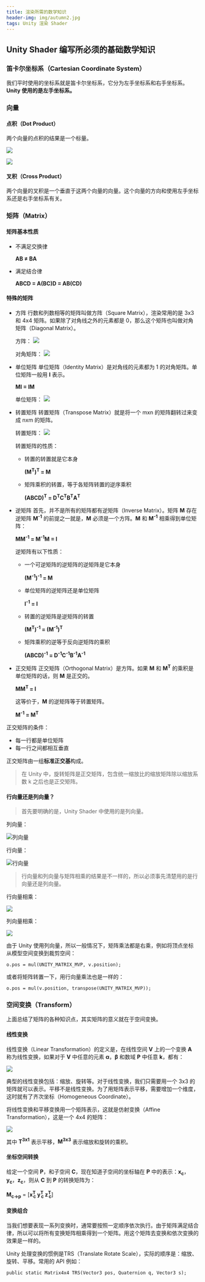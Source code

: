 ```yaml
---
title: 渲染所需的数学知识
header-img: img/autumn2.jpg
tags: Unity 渲染 Shader
---
```


## Unity Shader 编写所必须的基础数学知识

### 笛卡尔坐标系（Cartesian Coordinate System）

我们平时使用的坐标系就是笛卡尔坐标系，它分为左手坐标系和右手坐标系。**Unity 使用的是左手坐标系。**

### 向量

#### 点积（Dot Product）

两个向量的点积的结果是一个标量。

![](/post_img/dot-product.jpg)

![](/post_img/dot-product2.jpg)


#### 叉积（Cross Product）

两个向量的叉积是一个垂直于这两个向量的向量。这个向量的方向和使用左手坐标系还是右手坐标系有关。


### 矩阵（Matrix）

#### 矩阵基本性质

* 不满足交换律

	**AB ≠ BA**

* 满足结合律

	**ABCD = A(BC)D = AB(CD)**

#### 特殊的矩阵

* 方阵
行数和列数相等的矩阵叫做方阵（Square Matrix），渲染常用的是 3x3 和 4x4 矩阵。如果除了对角线之外的元素都是 0，那么这个矩阵也叫做对角矩阵（Diagonal Matrix）。

	方阵：
	![](/post_img/square-matrix.jpg)

	对角矩阵：
	![](/post_img/diagonal-matrix.jpg)

* 单位矩阵
单位矩阵（Identity Matrix）是对角线的元素都为 1 的对角矩阵。单位矩阵一般用 **I** 表示。

	**MI = IM**

	单位矩阵：
	![](/post_img/identity-matrix.jpg)

* 转置矩阵
转置矩阵（Transpose Matrix）就是将一个 mxn 的矩阵翻转过来变成 nxm 的矩阵。

	转置矩阵：
	![](/post_img/transpose-matrix.jpg)

	转置矩阵的性质：

	* 转置的转置就是它本身

		**(M<sup>T</sup>)<sup>T</sup> = M**

	* 矩阵乘积的转置，等于各矩阵转置的逆序乘积

		**(ABCD)<sup>T</sup> = D<sup>T</sup>C<sup>T</sup>B<sup>T</sup>A<sup>T</sup>**

* 逆矩阵
首先，并不是所有的矩阵都有逆矩阵（Inverse Matrix）。矩阵 **M** 存在逆矩阵 **M<sup>-1</sup>** 的前提之一就是，**M** 必须是一个方阵。**M** 和 **M<sup>-1</sup>** 相乘得到单位矩阵：

	**MM<sup>-1</sup> = M<sup>-1</sup>M = I**

	逆矩阵有以下性质：

	* 一个可逆矩阵的逆矩阵的逆矩阵是它本身

		**(M<sup>-1</sup>)<sup>-1</sup> = M**

	* 单位矩阵的逆矩阵还是单位矩阵

		**I<sup>-1</sup> = I**

	* 转置的逆矩阵是逆矩阵的转置

		**(M<sup>T</sup>)<sup>-1</sup> = (M<sup>-1</sup>)<sup>T</sup>**

	* 矩阵乘积的逆等于反向逆矩阵的乘积

		**(ABCD)<sup>-1</sup> = D<sup>-1</sup>C<sup>-1</sup>B<sup>-1</sup>A<sup>-1</sup>**

* 正交矩阵
正交矩阵（Orthogonal Matrix）是方阵。如果 **M** 和 **M<sup>T</sup>** 的乘积是单位矩阵的话，则 **M** 是正交的。

	**MM<sup>T</sup> = I**

	这等价于，**M** 的逆矩阵等于转置矩阵。

	**M<sup>-1</sup> = M<sup>T</sup>**

正交矩阵的条件：

+ 每一行都是单位矩阵
+ 每一行之间都相互垂直

正交矩阵由一组**标准正交基**构成。

> 在 Unity 中，旋转矩阵是正交矩阵，包含统一缩放比的缩放矩阵除以缩放系数 k 之后也是正交矩阵。

####  行向量还是列向量？

> 首先要明确的是，Unity Shader 中使用的是列向量。

列向量：

![列向量](/post_img/column-vector.jpg)

行向量：

![行向量](/post_img/row-vector.jpg)

> 行向量和列向量与矩阵相乘的结果是不一样的，所以必须事先清楚用的是行向量还是列向量。

行向量相乘：

![](/post_img/row-vector-mul.jpg)

列向量相乘：

![](/post_img/column-vector-mul.jpg)

由于 Unity 使用列向量，所以一般情况下，矩阵乘法都是右乘，例如将顶点坐标从模型空间变换到裁剪空间：

`o.pos = mul(UNITY_MATRIX_MVP, v.position);`

或者将矩阵转置一下，用行向量乘法也是一样的：

`o.pos = mul(v.position, transpose(UNITY_MATRIX_MVP));`

### 空间变换（Transform）

上面总结了矩阵的各种知识点，其实矩阵的意义就在于空间变换。

#### 线性变换

线性变换（Linear Transformation）的定义是，在线性空间 **V** 上的一个变换 **A** 称为线性变换，如果对于 **V** 中任意的元素 **α**，**β** 和数域 **P** 中任意 **k**，都有：

![](/post_img/linear-transformation.jpg)

典型的线性变换包括：缩放、旋转等。对于线性变换，我们只需要用一个 3x3 的矩阵就可以表示。平移不是线性变换。为了用矩阵表示平移，需要增加一个维度，这时就有了齐次坐标（Homogeneous Coordinate）。

将线性变换和平移变换用一个矩阵表示，这就是仿射变换（Affine Transformation），这是一个 4x4 的矩阵：

![](/post_img/final-matrix.jpg)

其中 **T<sup>3x1</sup>** 表示平移，**M<sup>3x3</sup>** 表示缩放和旋转的乘积。

#### 坐标空间转换

给定一个空间 **P**，和子空间 **C**，现在知道子空间的坐标轴在 **P** 中的表示：**x<sub>c</sub>**，**y<sub>c</sub>**，**z<sub>c</sub>**，则从 **C** 到 **P** 的转换矩阵为：

**M<sub>c→p</sub>** = [**x<sup>T</sup><sub style="margin:0 0 0 -6px;">c</sub> y<sup>T</sup><sub style="margin:0 0 0 -6px;">c</sub> z<sup>T</sup><sub style="margin:0 0 0 -6px;">c</sub>**]

#### 变换组合

当我们想要表现一系列变换时，通常要按照一定顺序依次执行。由于矩阵满足结合律，所以可以将所有变换矩阵相乘得到一个矩阵。用这个矩阵去变换和依次变换的效果是一样的。

Unity 处理变换的惯例是TRS（Translate Rotate Scale），实际的顺序是：缩放、旋转、平移。常用的 API 例如：

`public static Matrix4x4 TRS(Vector3 pos, Quaternion q, Vector3 s);`
